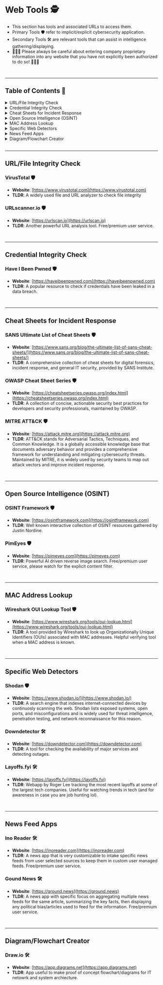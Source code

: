 # Web Tools 🕵️
- This section has tools and associated URLs to access them.
- Primary Tools 🛡️  refer to implicit/explicit cybersecurity application.
- Secondary Tools 🛠️ are relevant tools that can assist in intelligence gathering/displaying.
- 🚨🚨🚨 Please always be careful about entering company proprietary information into any website that you have not explicitly been authorized to do so! 🚨🚨🚨

<br>

---

## Table of Contents 📜

<details>
  <summary>URL/File Integrity Check</summary>

- [VirusTotal 🛡️](#virustotal-️)
- [URLscanner.io 🛡️](#urlscannerio-️)

</details>

<details>
  <summary>Credential Integrity Check</summary>

- [Have I Been Pwned 🛡️](#have-i-been-pwned-️)

</details>

<details>
  <summary>Cheat Sheets for Incident Response</summary>

- [SANS Ultimate List of Cheat Sheets 🛡️](#sans-ultimate-list-of-cheat-sheets-️)
- [OWASP Cheat Sheet Series 🛡️](#owasp-cheat-sheet-series-️)
- [MITRE ATT&CK 🛡️](#mitre-attck-️)

</details>

<details>
  <summary>Open Source Intelligence (OSINT)</summary>

- [OSINT Framework 🛡️](#osint-framework-️)
- [PimEyes 🛡️](#pimeyes-️)

</details>

<details>
  <summary>MAC Address Lookup</summary>

- [Wireshark OUI Lookup Tool 🛡️](#wireshark-oui-lookup-tool-️)

</details>

<details>
  <summary>Specific Web Detectors</summary>

- [Shodan 🛡️](#shodan-️)
- [Downdetector 🛠️](#downdetector-️)
- [Layoffs.fyi 🛠️](#layoffsfyi-️)

</details>

<details>
  <summary>News Feed Apps</summary>

- [Ino Reader 🛠️](#ino-reader-️)
- [Ground News 🛠️](#ground-news-️)

</details>

<details>
  <summary>Diagram/Flowchart Creator</summary>

- [Draw.io 🛠️](#drawio-️)

</details>

<br>

---

## URL/File Integrity Check

### VirusTotal 🛡️
- **Website**: [https://www.virustotal.com](https://www.virustotal.com)
- **TLDR**: A widely used file and URL analyzer to check file integrity

### URLscanner.io 🛡️
- **Website**: [https://urlscan.io](https://urlscan.io)
- **TLDR**: Another powerful URL analysis tool. Free/premium user service.

<br>

---

## Credential Integrity Check

### Have I Been Pwned 🛡️
- **Website**: [https://haveibeenpwned.com](https://haveibeenpwned.com)
- **TLDR**: A popular resource to check if credentials have been leaked in a data breach.

<br>

---

## Cheat Sheets for Incident Response

### SANS Ultimate List of Cheat Sheets 🛡️  
- **Website**: [https://www.sans.org/blog/the-ultimate-list-of-sans-cheat-sheets/](https://www.sans.org/blog/the-ultimate-list-of-sans-cheat-sheets/)  
- **TLDR**: A comprehensive collection of cheat sheets for digital forensics, incident response, and general IT security, provided by SANS Institute.

### OWASP Cheat Sheet Series 🛡️  
- **Website**: [https://cheatsheetseries.owasp.org/index.html](https://cheatsheetseries.owasp.org/index.html)  
- **TLDR**: A collection of concise, actionable security best practices for developers and security professionals, maintained by OWASP.

### MITRE ATT&CK 🛡️  
- **Website**: [https://attack.mitre.org](https://attack.mitre.org)  
- **TLDR**: ATT&CK stands for Adversarial Tactics, Techniques, and Common Knowledge. It is a globally accessible knowledge base that documents adversary behavior and provides a comprehensive framework for understanding and mitigating cybersecurity threats. Maintained by MITRE, it is widely used by security teams to map out attack vectors and improve incident response.

<br>

---

## Open Source Intelligence (OSINT)

### OSINT Framework 🛡️
- **Website**: [https://osintframework.com](https://osintframework.com)
- **TLDR**: Well known interactive collection of OSINT resources gathered by Justin Nordine.

### PimEyes 🛡️
- **Website**: [https://pimeyes.com](https://pimeyes.com)
- **TLDR**: Powerful AI driven reverse image search. Free/premium user service, please watch for the explicit content filter.

<br>

---

## MAC Address Lookup

### Wireshark OUI Lookup Tool 🛡️  
- **Website**: [https://www.wireshark.org/tools/oui-lookup.html](https://www.wireshark.org/tools/oui-lookup.html)  
- **TLDR**: A tool provided by Wireshark to look up Organizationally Unique Identifiers (OUIs) associated with MAC addresses. Helpful verifying tool when a MAC address is known.

<br>

---

## Specific Web Detectors

### Shodan 🛡️  
- **Website**: [https://www.shodan.io/](https://www.shodan.io/)  
- **TLDR**: A search engine that indexes internet-connected devices by continuosly scanning the web. Shodan lists exposed systems, open ports, and misconfigurations and is widely used for threat intelligence, penetration testing, and network reconnaissance for this reason.

### Downdetector 🛠️
- **Website**: [https://downdetector.com](https://downdetector.com)
- **TLDR**: A tool for checking the availability of major services and detecting outages.

### Layoffs.fyi 🛠️
- **Website**: [https://layoffs.fyi](https://layoffs.fyi)
- **TLDR**: Webapp by Roger Lee tracking the most recent layoffs at some of the largest tech companies. Useful for watching trends in tech (and for awareness in case you are job hunting lol).

<br>

---

## News Feed Apps

### Ino Reader 🛠️
- **Website**: [https://inoreader.com](https://inoreader.com)
- **TLDR**: A news app that is very customizable to intake specific news feeds from user selected sources to keep them in custom user managed feeds. Free/premium user service.

### Gound News 🛠️
- **Website**: [https://ground.news](https://ground.news)
- **TLDR**: A news app with specific focus on aggregating multiple news feeds for the same article, summarizing the key facts, then displaying any political bias/articles used to feed for the information. Free/premium user service.

<br>

---

## Diagram/Flowchart Creator

### Draw.io 🛠️
- **Website**: [https://app.diagrams.net](https://app.diagrams.net)
- **TLDR**: App useful to make proof of concept flowchart/diagrams for IT netowrk and system archiecture.
